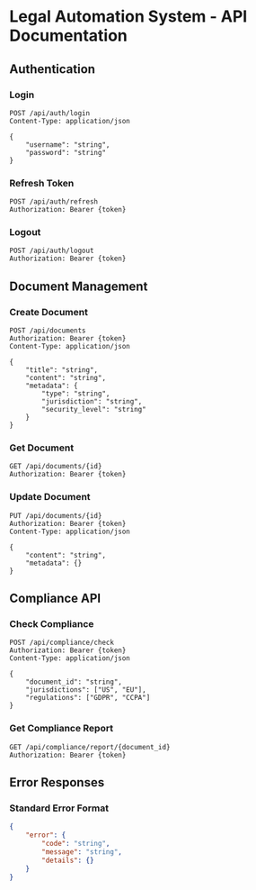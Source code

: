 # Legal Automation System - API Documentation

## Authentication

### Login
```http
POST /api/auth/login
Content-Type: application/json

{
    "username": "string",
    "password": "string"
}
```

### Refresh Token
```http
POST /api/auth/refresh
Authorization: Bearer {token}
```

### Logout
```http
POST /api/auth/logout
Authorization: Bearer {token}
```

## Document Management

### Create Document
```http
POST /api/documents
Authorization: Bearer {token}
Content-Type: application/json

{
    "title": "string",
    "content": "string",
    "metadata": {
        "type": "string",
        "jurisdiction": "string",
        "security_level": "string"
    }
}
```

### Get Document
```http
GET /api/documents/{id}
Authorization: Bearer {token}
```

### Update Document
```http
PUT /api/documents/{id}
Authorization: Bearer {token}
Content-Type: application/json

{
    "content": "string",
    "metadata": {}
}
```

## Compliance API

### Check Compliance
```http
POST /api/compliance/check
Authorization: Bearer {token}
Content-Type: application/json

{
    "document_id": "string",
    "jurisdictions": ["US", "EU"],
    "regulations": ["GDPR", "CCPA"]
}
```

### Get Compliance Report
```http
GET /api/compliance/report/{document_id}
Authorization: Bearer {token}
```

## Error Responses

### Standard Error Format
```json
{
    "error": {
        "code": "string",
        "message": "string",
        "details": {}
    }
}
``` 